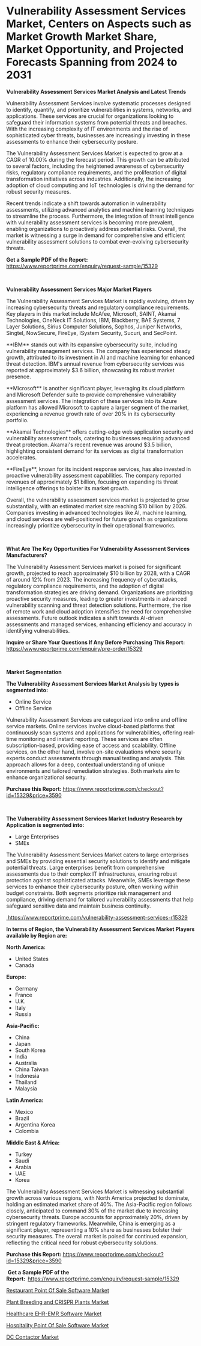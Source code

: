 <p><h1>Vulnerability Assessment Services Market, Centers on Aspects such as Market Growth Market Share, Market Opportunity, and Projected Forecasts Spanning from 2024 to 2031</h1></p><p><strong>Vulnerability Assessment Services Market Analysis and Latest Trends</strong></p>
<p><p>Vulnerability Assessment Services involve systematic processes designed to identify, quantify, and prioritize vulnerabilities in systems, networks, and applications. These services are crucial for organizations looking to safeguard their information systems from potential threats and breaches. With the increasing complexity of IT environments and the rise of sophisticated cyber threats, businesses are increasingly investing in these assessments to enhance their cybersecurity posture.</p><p>The Vulnerability Assessment Services Market is expected to grow at a CAGR of 10.00% during the forecast period. This growth can be attributed to several factors, including the heightened awareness of cybersecurity risks, regulatory compliance requirements, and the proliferation of digital transformation initiatives across industries. Additionally, the increasing adoption of cloud computing and IoT technologies is driving the demand for robust security measures.</p><p>Recent trends indicate a shift towards automation in vulnerability assessments, utilizing advanced analytics and machine learning techniques to streamline the process. Furthermore, the integration of threat intelligence with vulnerability assessment services is becoming more prevalent, enabling organizations to proactively address potential risks. Overall, the market is witnessing a surge in demand for comprehensive and efficient vulnerability assessment solutions to combat ever-evolving cybersecurity threats.</p></p>
<p><strong>Get a Sample PDF of the Report:&nbsp;</strong> <a href="https://www.reportprime.com/enquiry/request-sample/15329?utm_campaign=1169&utm_medium=2&utm_source=Github&utm_content=ia&utm_term=29112024&utm_id=vulnerability-assessment-services">https://www.reportprime.com/enquiry/request-sample/15329</a></p>
<p>&nbsp;</p>
<p><strong>Vulnerability Assessment Services Major Market Players</strong></p>
<p><p>The Vulnerability Assessment Services Market is rapidly evolving, driven by increasing cybersecurity threats and regulatory compliance requirements. Key players in this market include McAfee, Microsoft, SAINT, Akamai Technologies, OneNeck IT Solutions, IBM, Blackberry, BAE Systems, 7 Layer Solutions, Sirius Computer Solutions, Sophos, Juniper Networks, Singtel, NowSecure, FireEye, ISystem Security, Sucuri, and SecPoint.</p><p>**IBM** stands out with its expansive cybersecurity suite, including vulnerability management services. The company has experienced steady growth, attributed to its investment in AI and machine learning for enhanced threat detection. IBM's annual revenue from cybersecurity services was reported at approximately $3.6 billion, showcasing its robust market presence.</p><p>**Microsoft** is another significant player, leveraging its cloud platform and Microsoft Defender suite to provide comprehensive vulnerability assessment services. The integration of these services into its Azure platform has allowed Microsoft to capture a larger segment of the market, experiencing a revenue growth rate of over 20% in its cybersecurity portfolio.</p><p>**Akamai Technologies** offers cutting-edge web application security and vulnerability assessment tools, catering to businesses requiring advanced threat protection. Akamai's recent revenue was around $3.5 billion, highlighting consistent demand for its services as digital transformation accelerates.</p><p>**FireEye**, known for its incident response services, has also invested in proactive vulnerability assessment capabilities. The company reported revenues of approximately $1 billion, focusing on expanding its threat intelligence offerings to bolster its market growth.</p><p>Overall, the vulnerability assessment services market is projected to grow substantially, with an estimated market size reaching $10 billion by 2026. Companies investing in advanced technologies like AI, machine learning, and cloud services are well-positioned for future growth as organizations increasingly prioritize cybersecurity in their operational frameworks.</p></p>
<p>&nbsp;</p>
<p><strong>What Are The Key Opportunities For Vulnerability Assessment Services Manufacturers?</strong></p>
<p><p>The Vulnerability Assessment Services market is poised for significant growth, projected to reach approximately $10 billion by 2028, with a CAGR of around 12% from 2023. The increasing frequency of cyberattacks, regulatory compliance requirements, and the adoption of digital transformation strategies are driving demand. Organizations are prioritizing proactive security measures, leading to greater investments in advanced vulnerability scanning and threat detection solutions. Furthermore, the rise of remote work and cloud adoption intensifies the need for comprehensive assessments. Future outlook indicates a shift towards AI-driven assessments and managed services, enhancing efficiency and accuracy in identifying vulnerabilities.</p></p>
<p><strong>Inquire or Share Your Questions If Any Before Purchasing This Report:</strong> <a href="https://www.reportprime.com/enquiry/pre-order/15329?utm_campaign=1169&utm_medium=2&utm_source=Github&utm_content=ia&utm_term=29112024&utm_id=vulnerability-assessment-services">https://www.reportprime.com/enquiry/pre-order/15329</a></p>
<p>&nbsp;</p>
<p><strong>Market Segmentation</strong></p>
<p><strong>The Vulnerability Assessment Services Market Analysis by types is segmented into:</strong></p>
<p><ul><li>Online Service</li><li>Offline Service</li></ul></p>
<p><p>Vulnerability Assessment Services are categorized into online and offline service markets. Online services involve cloud-based platforms that continuously scan systems and applications for vulnerabilities, offering real-time monitoring and instant reporting. These services are often subscription-based, providing ease of access and scalability. Offline services, on the other hand, involve on-site evaluations where security experts conduct assessments through manual testing and analysis. This approach allows for a deep, contextual understanding of unique environments and tailored remediation strategies. Both markets aim to enhance organizational security.</p></p>
<p><strong>Purchase this Report:&nbsp;</strong><a href="https://www.reportprime.com/checkout?id=15329&price=3590&utm_campaign=1169&utm_medium=2&utm_source=Github&utm_content=ia&utm_term=29112024&utm_id=vulnerability-assessment-services">https://www.reportprime.com/checkout?id=15329&price=3590</a></p>
<p>&nbsp;</p>
<p><strong>The Vulnerability Assessment Services Market Industry Research by Application is segmented into:</strong></p>
<p><ul><li>Large Enterprises</li><li>SMEs</li></ul></p>
<p><p>The Vulnerability Assessment Services Market caters to large enterprises and SMEs by providing essential security solutions to identify and mitigate potential threats. Large enterprises benefit from comprehensive assessments due to their complex IT infrastructures, ensuring robust protection against sophisticated attacks. Meanwhile, SMEs leverage these services to enhance their cybersecurity posture, often working within budget constraints. Both segments prioritize risk management and compliance, driving demand for tailored vulnerability assessments that help safeguard sensitive data and maintain business continuity.</p></p>
<p><a href="https://www.reportprime.com/vulnerability-assessment-services-r15329?utm_campaign=1169&utm_medium=2&utm_source=Github&utm_content=ia&utm_term=29112024&utm_id=vulnerability-assessment-services">&nbsp;https://www.reportprime.com/vulnerability-assessment-services-r15329</a></p>
<p><strong>In terms of Region, the Vulnerability Assessment Services Market Players available by Region are:</strong></p>
<p>
    <p> <strong> North America: </strong>
        <ul>
            <li>United States</li>
            <li>Canada</li>
        </ul>
        </p> 
    <p> <strong> Europe: </strong>
        <ul>
            <li>Germany</li>
            <li>France</li>
            <li>U.K.</li>
            <li>Italy</li>
            <li>Russia</li>
        </ul>
        </p> 
    <p> <strong> Asia-Pacific: </strong>
        <ul>
            <li>China</li>
            <li>Japan</li>
            <li>South Korea</li>
            <li>India</li>
            <li>Australia</li>
            <li>China Taiwan</li>
            <li>Indonesia</li>
            <li>Thailand</li>
            <li>Malaysia</li>
        </ul>
        </p> 
    <p> <strong> Latin America: </strong>
        <ul>
            <li>Mexico</li>
            <li>Brazil</li>
            <li>Argentina Korea</li>
            <li>Colombia</li>
        </ul>
        </p> 
    <p> <strong> Middle East & Africa: </strong>
        <ul>
            <li>Turkey</li>
            <li>Saudi</li>
            <li>Arabia</li>
            <li>UAE</li>
            <li>Korea</li>
        </ul>
    </p>
    </p>
<p><p>The Vulnerability Assessment Services Market is witnessing substantial growth across various regions, with North America projected to dominate, holding an estimated market share of 40%. The Asia-Pacific region follows closely, anticipated to command 30% of the market due to increasing cybersecurity threats. Europe accounts for approximately 20%, driven by stringent regulatory frameworks. Meanwhile, China is emerging as a significant player, representing a 10% share as businesses bolster their security measures. The overall market is poised for continued expansion, reflecting the critical need for robust cybersecurity solutions.</p></p>
<p><strong>Purchase this Report: </strong><a href="https://www.reportprime.com/checkout?id=15329&price=3590&utm_campaign=1169&utm_medium=2&utm_source=Github&utm_content=ia&utm_term=29112024&utm_id=vulnerability-assessment-services">https://www.reportprime.com/checkout?id=15329&price=3590</a></p>
<p>&nbsp;<strong>Get a Sample PDF of the Report:&nbsp;&nbsp;</strong><a href="https://www.reportprime.com/enquiry/request-sample/15329?utm_campaign=1169&utm_medium=2&utm_source=Github&utm_content=ia&utm_term=29112024&utm_id=vulnerability-assessment-services">https://www.reportprime.com/enquiry/request-sample/15329</a></p>
<p><strong></strong></p>
<p><p><a href="https://www.linkedin.com/pulse/forecasts-restaurant-point-sale-software-market-anticipated-y9mbc?utm_campaign=1169&utm_medium=2&utm_source=Github&utm_content=ia&utm_term=29112024&utm_id=vulnerability-assessment-services">Restaurant Point Of Sale Software Market</a></p><p><a href="https://github.com/pizolina/Market-Research-Report-List-6/blob/main/plant-breeding-and-crispr-plants-market.md?utm_campaign=1169&utm_medium=2&utm_source=Github&utm_content=ia&utm_term=29112024&utm_id=vulnerability-assessment-services">Plant Breeding and CRISPR Plants Market</a></p><p><a href="https://issuu.com/reportprime-2/docs/healthcare-ehr-emr-software-market-size-2030.pptx?utm_campaign=1169&utm_medium=2&utm_source=Github&utm_content=ia&utm_term=29112024&utm_id=vulnerability-assessment-services">Healthcare EHR-EMR Software Market</a></p><p><a href="https://www.linkedin.com/pulse/market-demand-revenue-hospitality-point-sale-software-qaomc?utm_campaign=1169&utm_medium=2&utm_source=Github&utm_content=ia&utm_term=29112024&utm_id=vulnerability-assessment-services">Hospitality Point Of Sale Software Market</a></p><p><a href="https://issuu.com/reportprime-2/docs/dc-contactor-market-size-2030.pptx?utm_campaign=1169&utm_medium=2&utm_source=Github&utm_content=ia&utm_term=29112024&utm_id=vulnerability-assessment-services">DC Contactor Market</a></p></p>